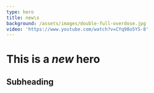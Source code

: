 ```yaml
---
type: hero
title: new\s
background: /assets/images/double-full-overdose.jpg
video: 'https://www.youtube.com/watch?v=CYq98o5YS-8'
---
```

# This is a _new_ hero

## Subheading
